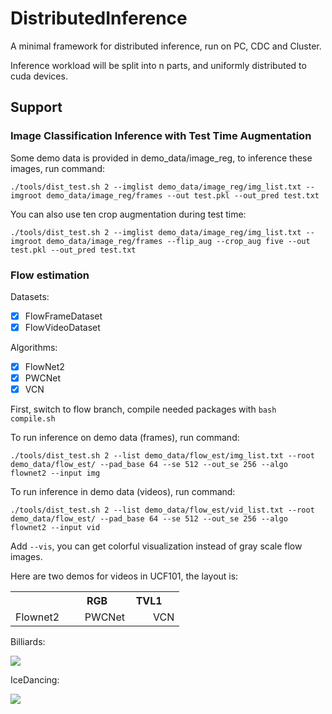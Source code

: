 # DistributedInference
  A minimal framework for distributed inference, run on PC, CDC and Cluster.

  Inference workload will be split into n parts, and uniformly distributed to cuda devices.

  ## Support
  ### Image Classification Inference with Test Time Augmentation
  Some demo data is provided in demo_data/image_reg, to inference these images, run command:

  `./tools/dist_test.sh 2 --imglist demo_data/image_reg/img_list.txt --imgroot demo_data/image_reg/frames --out test.pkl --out_pred test.txt`

  You can also use ten crop augmentation during test time:

  `./tools/dist_test.sh 2 --imglist demo_data/image_reg/img_list.txt --imgroot demo_data/image_reg/frames --flip_aug --crop_aug five --out test.pkl --out_pred test.txt `

  ### Flow estimation

  Datasets: 

   - [x] FlowFrameDataset
   - [x] FlowVideoDataset

  Algorithms:

  - [x] FlowNet2
  - [x] PWCNet
  - [x] VCN

First, switch to flow branch, compile needed packages with `bash compile.sh`

To run inference on demo data (frames), run command:

  `./tools/dist_test.sh 2 --list demo_data/flow_est/img_list.txt --root demo_data/flow_est/ --pad_base 64 --se 512 --out_se 256 --algo flownet2 --input img`

To run inference in demo data (videos), run command:

`./tools/dist_test.sh 2 --list demo_data/flow_est/vid_list.txt --root demo_data/flow_est/ --pad_base 64 --se 512 --out_se 256 --algo flownet2 --input vid`

Add `--vis`, you can get colorful visualization instead of gray scale flow images.

Here are two demos for videos in UCF101, the layout is:

<table class="tg" style="width:350px">
  <tr>
    <th class="tg-nrix"></th>
    <th class="tg-nrix" colspan="2">RGB</th>
    <th class="tg-baqh" colspan="2">TVL1</th>
    <th class="tg-0lax"></th>
  </tr>
  <tr>
    <td class="tg-nrix" colspan="2">Flownet2</td>
    <td class="tg-baqh" colspan="2">PWCNet</td>
    <td class="tg-baqh" colspan="2">VCN</td>
  </tr>
</table>

Billiards: 

<img src="images/billiards.gif" >

IceDancing: 

<img src="images/icedancing.gif">
